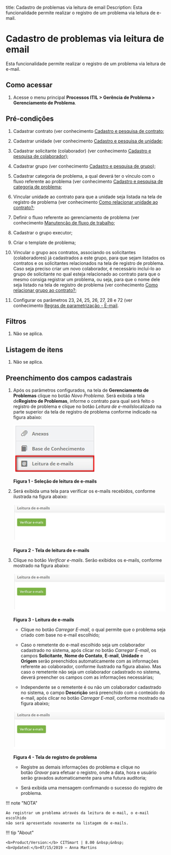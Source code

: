 title: Cadastro de problemas via leitura de email
Description: Esta funcionalidade permite realizar o registro de um problema via
leitura de e-mail.

# Cadastro de problemas via leitura de email

Esta funcionalidade permite realizar o registro de um problema via leitura de
e-mail.

Como acessar
------------

1.  Acesse o menu principal **Processos ITIL > Gerência de Problema >
    Gerenciamento de Problema**.

Pré-condições
-------------

1.  Cadastrar contrato (ver conhecimento [Cadastro e pesquisa de
    contrato]();

2.  Cadastrar unidade (ver conhecimento [Cadastro e pesquisa de
    unidade]();

3.  Cadastrar solicitante (colaborador) (ver conhecimento [Cadastro e pesquisa
    de
    colaborador]());

4.  Cadastrar grupo (ver conhecimento [Cadastro e pesquisa de
    grupo](https://itsm.citsmartcloud.com/citsmart/pages/knowledgeBasePortal/knowledgeBasePortal.load#/knowledge/249));

5.  Cadastrar categoria de problema, a qual deverá ter o vínculo com o fluxo
    referente ao problema (ver conhecimento [Cadastro e pesquisa de categoria de
    problema]();

6.  Vincular unidade ao contrato para que a unidade seja listada na tela de
    registro de problema (ver conhecimento [Como relacionar unidade ao
    contrato?]();

7.  Definir o fluxo referente ao gerenciamento de problema (ver
    conhecimento [Manutenção de fluxo de
    trabalho]();

8.  Cadastrar o grupo executor;

9.  Criar o template de problema;

10. Vincular o grupo aos contratos, associando os solicitantes (colaboradores)
    já cadastrados a este grupo, para que sejam listados os contratos e os
    solicitantes relacionados na tela de registro de problema. Caso seja preciso
    criar um novo colaborador, é necessário incluí-lo ao grupo de solicitante no
    qual esteja relacionado ao contrato para que o mesmo consiga registrar um
    problema, ou seja, para que o nome dele seja listado na tela de registro de
    problema (ver conhecimento [Como relacionar grupo ao
    contrato?]();

11. Configurar os parâmetros 23, 24, 25, 26, 27, 28 e 72 (ver
    conhecimento [Regras de parametrização -
    E-mail]().

Filtros
-------

1.  Não se aplica.

Listagem de itens
-----------------

1.  Não se aplica.

Preenchimento dos campos cadastrais
-----------------------------------

1.  Após os parâmetros configurados, na tela de **Gerenciamento de
    Problemas** clique no botão *Novo Problema*. Será exibida a tela
    de**Registro de Problemas**, informe o contrato para qual será feito o
    registro de problema e clique no botão *Leitura de e-mails*localizado na
    parte superior da tela de registro de problema conforme indicado na figura
    abaixo:

     ![Criar](images/email-1.png)

     **Figura 1 - Seleção de leitura de e-mails**

1.  Será exibida uma tela para verificar os e-mails recebidos, conforme
    ilustrada na figura abaixo:

    ![Criar](images/email-2.png)

    **Figura 2 - Tela de leitura de e-mails**

1.  Clique no botão *Verificar e-mails*. Serão exibidos os e-mails, conforme
    mostrado na figura abaixo:

    ![Criar](images/email-2.png)

    **Figura 3 - Leitura de e-mails**

    -  Clique no botão *Carregar E-mail*, o qual permite que o problema seja criado
    com base no e-mail escolhido;

    -  Caso o remetente do e-mail escolhido seja um colaborador cadastrado no
    sistema, após clicar no botão *Carregar E-mail*, os
    campos **Solicitante**, **Nome do
    Contato**, **E-mail**, **Unidade** e **Origem** serão preenchidos
    automaticamente com as informações referente ao colaborador, conforme
    ilustrado na figura abaixo. Mas caso o remetente não seja um colaborador
    cadastrado no sistema, deverá preencher os campos com as informações
    necessárias;

    -  Independente se o remetente é ou não um colaborador cadastrado no sistema, o
    campo **Descrição** será preenchido com o conteúdo do e-mail, após clicar no
    botão *Carregar E-mail*, conforme mostrado na figura abaixo;

    ![Criar](images/email-2.png)

    **Figura 4 - Tela de registro de problema**

    -  Registre as demais informações do problema e clique no botão *Gravar* para
    efetuar o registro, onde a data, hora e usuário serão gravados
    automaticamente para uma futura auditoria;

    -  Será exibida uma mensagem confirmando o sucesso do registro de problema.

!!! note "NOTA"

    Ao registrar um problema através da leitura de e-mail, o e-mail escolhido
    não será apresentado novamente na listagem de e-mails.


!!! tip "About"

    <b>Product/Version:</b> CITSmart | 8.00 &nbsp;&nbsp;
    <b>Updated:</b>07/15/2019 – Anna Martins

